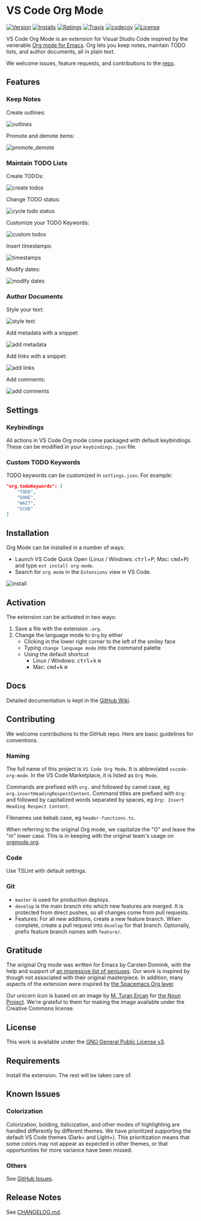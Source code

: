 # VS Code Org Mode
[![Version](https://vsmarketplacebadge.apphb.com/version/vscode-org-mode.org-mode.svg)](https://marketplace.visualstudio.com/items?itemName=vscode-org-mode.org-mode)
[![Installs](https://vsmarketplacebadge.apphb.com/installs/vscode-org-mode.org-mode.svg)](https://marketplace.visualstudio.com/items?itemName=vscode-org-mode.org-mode)
[![Ratings](https://vsmarketplacebadge.apphb.com/rating/vscode-org-mode.org-mode.svg)](https://marketplace.visualstudio.com/items?itemName=vscode-org-mode.org-mode)
[![Travis](https://img.shields.io/travis/com/vscode-org-mode/vscode-org-mode.svg)](https://travis-ci.com/vscode-org-mode/vscode-org-mode)
[![codecov](https://codecov.io/gh/vscode-org-mode/vscode-org-mode/branch/master/graph/badge.svg)](https://codecov.io/gh/vscode-org-mode/vscode-org-mode)
[![License](https://img.shields.io/github/license/vscode-org-mode/vscode-org-mode.svg)](./LICENSE.txt)

VS Code Org Mode is an extension for Visual Studio Code inspired by the venerable [Org mode for Emacs](http://orgmode.org/). Org lets you keep notes, maintain TODO lists, and author documents, all in plain text.

We welcome issues, feature requests, and contributions to the [repo](https://github.com/vscode-org-mode/vscode-org-mode).

## Features

### Keep Notes

Create outlines:

![outlines](images/screenshots/01_outlines.gif)

Promote and demote items:

![promote_demote](images/screenshots/02_promote_demote.gif)

### Maintain TODO Lists

Create TODOs:

![create todos](images/screenshots/03_create_todos.gif)

Change TODO status:

![cycle todo status](images/screenshots/04_cycle_todo_status.gif)

Customize your TODO Keywords:

![custom todos](images/screenshots/05_customize_todo_keywords.gif)

Insert timestamps:

![timestamps](images/screenshots/06_insert_timestamps.gif)

Modify dates:

![modify dates](images/screenshots/07_modify_dates.gif)

### Author Documents

Style your text:

![style text](images/screenshots/08_style_text.gif)

Add metadata with a snippet:

![add metadata](images/screenshots/09_add_metadata.gif)

Add links with a snippet:

![add links](images/screenshots/10_add_links.gif)

Add comments:

![add comments](images/screenshots/11_add_comments.gif)

## Settings

### Keybindings

All actions in VS Code Org mode come packaged with default keybindings. These can be modified in your `keybindings.json` file.

### Custom TODO Keywords

TODO keywords can be customized in `settings.json`. For example:
```json
"org.todoKeywords": [
    "TODO",
    "DONE",
    "WAIT",
    "SCHD"
]
```

## Installation

Org Mode can be installed in a number of ways:
  - Launch VS Code Quick Open (Linux / Windows: <kbd>ctrl</kbd>+<kbd>P</kbd>; Mac: <kbd>cmd</kbd>+<kbd>P</kbd>) and type `ext install org-mode`.
  - Search for `org mode` in the `Extensions` view in VS Code.

![install](images/screenshots/14_install.gif)

## Activation

The extension can be activated in two ways:
1. Save a file with the extension `.org`.
2. Change the language mode to `Org` by either
    - Clicking in the lower right corner to the left of the smiley face
    - Typing `change language mode` into the command palette
    - Using the default shortcut
        - Linux / Windows: <kbd>ctrl</kbd>+<kbd>k</kbd> <kbd>m</kbd>
        - Mac: <kbd>cmd</kbd>+<kbd>k</kbd> <kbd>m</kbd>

## Docs

Detailed documentation is kept in the [GitHub Wiki](https://github.com/vscode-org-mode/vscode-org-mode/wiki).

## Contributing

We welcome contributions to the GitHub repo. Here are basic guidelines for conventions.

### Naming

The full name of this project is `VS Code Org Mode`. It is abbreviated `vscode-org-mode`. In the VS Code Marketplace, it is listed as `Org Mode`.

Commands are prefixed with `org.` and followed by camel case, eg `org.insertHeadingRespectContent`. Command titles are prefixed with `Org: ` and followed by capitalized words separated by spaces, eg `Org: Insert Heading Respect Content`.

Filenames use kebab case, eg `header-functions.ts`.

When referring to the original Org mode, we capitalize the "O" and leave the "m" lower case. This is in keeping with the original team's usage on [orgmode.org](http://orgmode.org/).

### Code

Use TSLint with default settings.

### Git

- `master` is used for production deploys.
- `develop` is the main branch into which new features are merged. It is protected from direct pushes, so all changes come from pull requests.
- Features: For all new additions, create a new feature branch. When complete, create a pull request into `develop` for that branch. Optionally, prefix feature branch names with `feature/`.

## Gratitude

The original Org mode was written for Emacs by Carsten Dominik, with the help and support of [an impressive list of geniuses](http://orgmode.org/org.html#History-and-Acknowledgments). Our work is inspired by though not associated with their original masterpiece. In addition, many aspects of the extension were inspired by [the Spacemacs Org layer](https://github.com/syl20bnr/spacemacs/tree/master/layers/%2Bemacs/org).

Our unicorn icon is based on an image by [M. Turan Ercan](https://thenounproject.com/mte/) for [the Noun Project](https://thenounproject.com/). We're grateful to them for making the image available under the Creative Commons license.

## License

This work is available under the [GNU General Public License v3](https://www.gnu.org/licenses/gpl-3.0.en.html).

## Requirements

Install the extension. The rest will be taken care of.

## Known Issues

### Colorization

Colorization, bolding, italicization, and other modes of highlighting are handled differently by different themes. We have prioritized supporting the default VS Code themes (Dark+ and Light+). This prioritization means that some colors may not appear as expected in other themes, or that opportunities for more variance have been missed.

### Others

See [GitHub Issues](https://github.com/vscode-org-mode/vscode-org-mode/issues).

## Release Notes

See [CHANGELOG.md](https://github.com/vscode-org-mode/vscode-org-mode/blob/develop/CHANGELOG.md).
